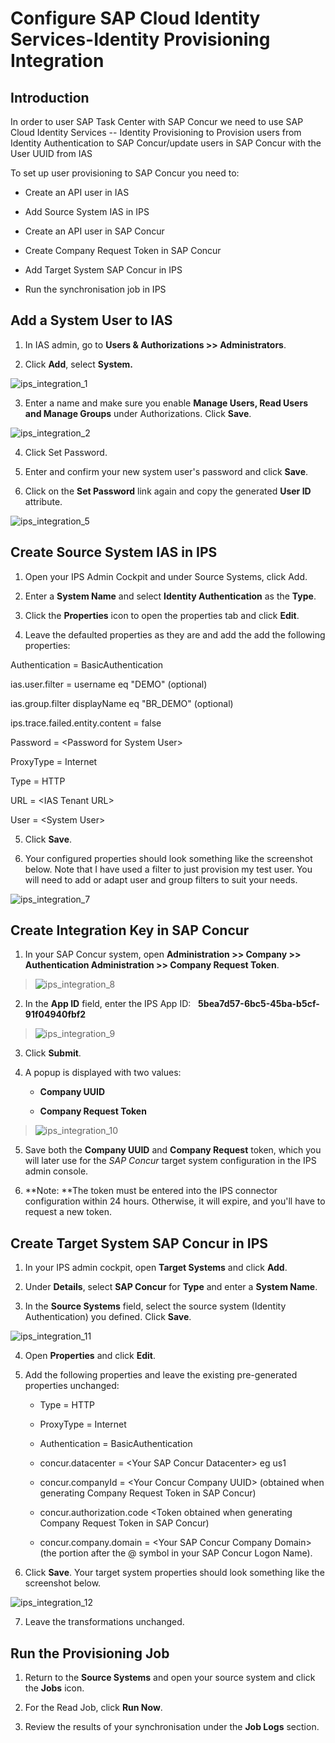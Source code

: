 # Configure SAP Cloud Identity Services-Identity Provisioning Integration

## Introduction

In order to user SAP Task Center with SAP Concur we need to use SAP
Cloud Identity Services -- Identity Provisioning to Provision users from
Identity Authentication to SAP Concur/update users in SAP Concur with
the User UUID from IAS

To set up user provisioning to SAP Concur you need to:

-   Create an API user in IAS

-   Add Source System IAS in IPS

-   Create an API user in SAP Concur

-   Create Company Request Token in SAP Concur

-   Add Target System SAP Concur in IPS

-   Run the synchronisation job in IPS

## Add a System User to IAS

1.  In IAS admin, go to **Users & Authorizations \>\> Administrators**.

2.  Click **Add**, select **System.**

![ips_integration_1](images/ips_integration_1.png)

3.  Enter a name and make sure you enable **Manage Users, Read Users and
    Manage Groups** under Authorizations. Click **Save**.

![ips_integration_2](images/ips_integration_2.png)

4.  Click Set Password.

5.  Enter and confirm your new system user's password and click
    **Save**.

6.  Click on the **Set Password** link again and copy the generated
    **User ID** attribute.

![ips_integration_5](images/ips_integration_5.png)

## Create Source System IAS in IPS

1.  Open your IPS Admin Cockpit and under Source Systems, click Add.

2.  Enter a **System Name** and select **Identity Authentication** as
    the **Type**.

3.  Click the **Properties** icon to open the properties tab and click
    **Edit**.

4.  Leave the defaulted properties as they are and add the add the
    following properties:

Authentication = BasicAuthentication

ias.user.filter = username eq \"DEMO\" (optional)

ias.group.filter displayName eq \"BR_DEMO\" (optional)

ips.trace.failed.entity.content = false

Password = \<Password for System User\>

ProxyType = Internet

Type = HTTP

URL = \<IAS Tenant URL\>

User = \<System User\>

5.  Click **Save**.

6.  Your configured properties should look something like the screenshot
    below. Note that I have used a filter to just provision my test
    user. You will need to add or adapt user and group filters to suit
    your needs.

![ips_integration_7](images/ips_integration_7.png)

## Create Integration Key in SAP Concur

1.  In your SAP Concur system, open **Administration \>\> Company \>\>
    Authentication Administration \>\> Company Request Token**.

> ![ips_integration_8](images/ips_integration_8.png)

2.  In the **App ID** field, enter the IPS App ID: 
     **5bea7d57-6bc5-45ba-b5cf-91f04940fbf2**

> ![ips_integration_9](images/ips_integration_9.png)

3.  Click **Submit**.

4.  A popup is displayed with two values:

    -   **Company UUID**

    -   **Company Request Token**

> ![ips_integration_10](images/ips_integration_10.png)

5.  Save both the **Company UUID** and **Company Request** token, which
    you will later use for the *SAP Concur* target system configuration
    in the IPS admin console.

6.  **Note: **The token must be entered into the IPS connector
    configuration within 24 hours. Otherwise, it will expire, and
    you\'ll have to request a new token.

## Create Target System SAP Concur in IPS

1.  In your IPS admin cockpit, open **Target Systems** and click
    **Add**.

2.  Under **Details**, select **SAP Concur** for **Type** and enter a
    **System Name**.

3.  In the **Source Systems** field, select the source system (Identity
    Authentication) you defined. Click **Save**.

![ips_integration_11](images/ips_integration_11.png)

4.  Open **Properties** and click **Edit**.

5.  Add the following properties and leave the existing pre-generated
    properties unchanged:

    -   Type = HTTP

    -   ProxyType = Internet

    -   Authentication = BasicAuthentication

    -   concur.datacenter = \<Your SAP Concur Datacenter\> eg us1

    -   concur.companyId = \<Your Concur Company UUID\> (obtained when
        generating Company Request Token in SAP Concur)

    -   concur.authorization.code \<Token obtained when generating
        Company Request Token in SAP Concur)

    -   concur.company.domain = \<Your SAP Concur Company Domain\> (the
        portion after the @ symbol in your SAP Concur Logon Name).

6.  Click **Save**. Your target system properties should look something
    like the screenshot below.

![ips_integration_12](images/ips_integration_12.png)

7.  Leave the transformations unchanged.

## Run the Provisioning Job

1.  Return to the **Source Systems** and open your source system and
    click the **Jobs** icon.

2.  For the Read Job, click **Run Now**.

3.  Review the results of your synchronisation under the **Job Logs**
    section.
